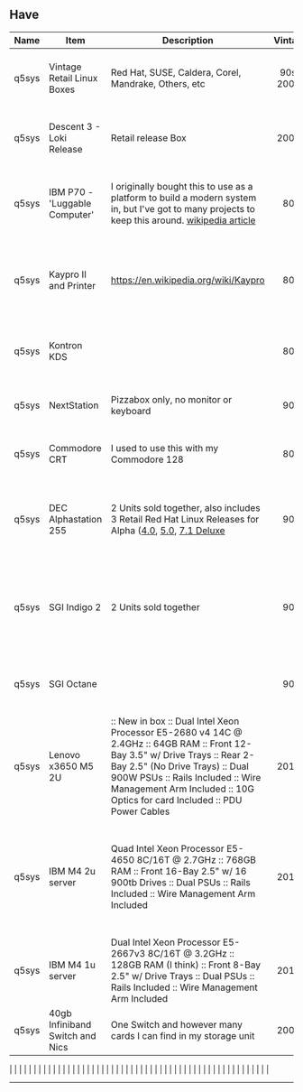 
## Have

| Name | Item | Description | Vintage | Number | Value | Photo | Interest |
|------|------|-------------|:--------:|:--------:|-------:|-------|----------|
|   q5sys | Vintage Retail Linux Boxes  | Red Hat, SUSE, Caldera, Corel, Mandrake, Others, etc  | 90s-2000s  | 31  | 25 bars of Gold-Pressed-Latinum each  | [Photos](https://github.com/q5sys/2025-Southeast-Linuxfest-Swapfest/tree/main/photos/retail_boxes)  |   |
|   q5sys | Descent 3 - Loki Release  | Retail release Box  | 2000s  | 1  | 25 bars of Gold-Pressed-Latinum each  | [Photo](https://github.com/q5sys/2025-Southeast-Linuxfest-Swapfest/blob/main/photos/IMG_20250305_222315_591.jpg)  |   |
|   q5sys | IBM P70 - 'Luggable Computer'  | I originally bought this to use as a platform to build a modern system in, but I've got to many projects to keep this around. [wikipedia article](https://en.wikipedia.org/wiki/IBM_PS/2_Model_70#Portable_model)  | 80s  | 1  | 200 bars of Gold-Pressed-Latinum  | [Video](https://www.youtube.com/watch?v=EhwYQFWoSvU) [Photo1](https://github.com/q5sys/2025-Southeast-Linuxfest-Swapfest/blob/main/photos/IMG_20250307_132711540.jpg) [Photo2](https://github.com/q5sys/2025-Southeast-Linuxfest-Swapfest/blob/main/photos/IMG_20250307_132725989.jpg) [Photo3](https://github.com/q5sys/2025-Southeast-Linuxfest-Swapfest/blob/main/photos/IMG_20250307_132732682.jpg) [Photo4](https://github.com/q5sys/2025-Southeast-Linuxfest-Swapfest/blob/main/photos/IMG_20250307_132751626.jpg) [Photo5](https://github.com/q5sys/2025-Southeast-Linuxfest-Swapfest/blob/main/photos/IMG_20250307_132837626.jpg) |   |
|   q5sys   |  Kaypro II and Printer    |  https://en.wikipedia.org/wiki/Kaypro           |  80s  |  1     |  300 Bars of Gold-Pressed-Latinum     |   [Photo1](https://github.com/q5sys/2025-Southeast-Linuxfest-Swapfest/blob/main/photos/IMG_20250307_133030765_HDR.jpg) [Photo2](https://github.com/q5sys/2025-Southeast-Linuxfest-Swapfest/blob/main/photos/IMG_20250307_133045074_HDR.jpg) [Photo3](https://github.com/q5sys/2025-Southeast-Linuxfest-Swapfest/blob/main/photos/IMG_20250307_133123156.jpg) [Photo4](https://github.com/q5sys/2025-Southeast-Linuxfest-Swapfest/blob/main/photos/IMG_20250307_133125917.jpg) [Photo5](https://github.com/q5sys/2025-Southeast-Linuxfest-Swapfest/blob/main/photos/IMG_20250307_133750861.jpg) [Photo6](https://github.com/q5sys/2025-Southeast-Linuxfest-Swapfest/blob/main/photos/IMG_20250307_133757805.jpg) [Photo7](https://github.com/q5sys/2025-Southeast-Linuxfest-Swapfest/blob/main/photos/IMG_20250307_133809763_HDR.jpg)    |          |
|   q5sys   |  Kontron KDS    |         |  80s  |   1     |  200 Bars of Gold-Pressed-Latinum    | [Photo](https://github.com/q5sys/2025-Southeast-Linuxfest-Swapfest/blob/main/photos/photo_2025-02-03_11-12-22.jpg) [Photo1](https://github.com/q5sys/2025-Southeast-Linuxfest-Swapfest/blob/main/photos/IMG_20250307_133520146_HDR.jpg) [Photo2](https://github.com/q5sys/2025-Southeast-Linuxfest-Swapfest/blob/main/photos/IMG_20250307_133526777_HDR.jpg) [Photo3](https://github.com/q5sys/2025-Southeast-Linuxfest-Swapfest/blob/main/photos/IMG_20250307_133551077.jpg) [Photo4](https://github.com/q5sys/2025-Southeast-Linuxfest-Swapfest/blob/main/photos/IMG_20250307_133631538_HDR.jpg)     |          |
|   q5sys   |  NextStation    |  Pizzabox only, no monitor or keyboard           |    90s    |  1  | 100 Bars of Gold-Pressed-Latinum    |  [Photo1](https://github.com/q5sys/2025-Southeast-Linuxfest-Swapfest/blob/main/photos/IMG_20250307_132840797.jpg) [Photo2](https://github.com/q5sys/2025-Southeast-Linuxfest-Swapfest/blob/main/photos/IMG_20250307_132846057.jpg) [Photo3](https://github.com/q5sys/2025-Southeast-Linuxfest-Swapfest/blob/main/photos/IMG_20250307_132853262.jpg)     |          |
|   q5sys   |  Commodore CRT    |  I used to use this with my Commodore 128   |    80s    |  1  | 200 Bars of Gold-Pressed-Latinum    |  [Photo](https://github.com/q5sys/2025-Southeast-Linuxfest-Swapfest/blob/main/photos/IMG_20250307_152640508.jpg)     |          |
|   q5sys | DEC Alphastation 255 | 2 Units sold together, also includes 3 Retail Red Hat Linux Releases for Alpha ([4.0](https://github.com/q5sys/2025-Southeast-Linuxfest-Swapfest/blob/main/photos/retail_boxes/Red%20Hat%20Linux%204.0%20Alpha.jpg), [5.0](https://github.com/q5sys/2025-Southeast-Linuxfest-Swapfest/blob/main/photos/retail_boxes/Red%20Hat%20Linux%205.0%20alpha.jpg), [7.1 Deluxe](https://github.com/q5sys/2025-Southeast-Linuxfest-Swapfest/blob/main/photos/retail_boxes/Red%20hat%20Linux%207.1%20Alpha%20Deluxe.jpg)  | 90s  | 2  | 2000 Bars of Gold-Pressed-Latinum for entire package  | [Photo1](https://github.com/q5sys/2025-Southeast-Linuxfest-Swapfest/blob/main/photos/IMG_20250307_132349819.jpg) [Photo2](https://github.com/q5sys/2025-Southeast-Linuxfest-Swapfest/blob/main/photos/IMG_20250307_132357070.jpg) [Photo3](https://github.com/q5sys/2025-Southeast-Linuxfest-Swapfest/blob/main/photos/IMG_20250307_132407328_HDR.jpg) [Photo4](https://github.com/q5sys/2025-Southeast-Linuxfest-Swapfest/blob/main/photos/IMG_20250307_132502959.jpg) [Photo5](https://github.com/q5sys/2025-Southeast-Linuxfest-Swapfest/blob/main/photos/IMG_20250307_132511524.jpg) [Photo6](https://github.com/q5sys/2025-Southeast-Linuxfest-Swapfest/blob/main/photos/IMG_20250307_132523446_HDR.jpg)  |   |
|   q5sys | SGI Indigo 2  | 2 Units sold together  | 90s  | 2  | 600 Bars of Gold-Pressed-Latinum  | [Photo1](https://github.com/q5sys/2025-Southeast-Linuxfest-Swapfest/blob/main/photos/IMG_20250307_131952452_HDR.jpg) [Photo2](https://github.com/q5sys/2025-Southeast-Linuxfest-Swapfest/blob/main/photos/IMG_20250307_131957321.jpg) [Photo3](https://github.com/q5sys/2025-Southeast-Linuxfest-Swapfest/blob/main/photos/IMG_20250307_132007103_HDR.jpg) [Photo4](https://github.com/q5sys/2025-Southeast-Linuxfest-Swapfest/blob/main/photos/IMG_20250307_132011775.jpg) [Photo5](https://github.com/q5sys/2025-Southeast-Linuxfest-Swapfest/blob/main/photos/IMG_20250307_132040604_HDR.jpg) [Photo6](https://github.com/q5sys/2025-Southeast-Linuxfest-Swapfest/blob/main/photos/IMG_20250307_132044187.jpg) [Photo7](https://github.com/q5sys/2025-Southeast-Linuxfest-Swapfest/blob/main/photos/IMG_20250307_132050041.jpg) [Photo8](https://github.com/q5sys/2025-Southeast-Linuxfest-Swapfest/blob/main/photos/IMG_20250307_132052975.jpg)  |   |
|   q5sys | SGI Octane  |   | 90s  | 1  | 500 Bars of Gold-Pressed-Latinum  | [Photo2](https://github.com/q5sys/2025-Southeast-Linuxfest-Swapfest/blob/main/photos/IMG_20250307_131829782_HDR.jpg) [Photo2](https://github.com/q5sys/2025-Southeast-Linuxfest-Swapfest/blob/main/photos/IMG_20250307_131836454.jpg) [Photo3](https://github.com/q5sys/2025-Southeast-Linuxfest-Swapfest/blob/main/photos/IMG_20250307_131846492_HDR.jpg) [Photo4](https://github.com/q5sys/2025-Southeast-Linuxfest-Swapfest/blob/main/photos/IMG_20250307_131857044_HDR.jpg) [Photo5](https://github.com/q5sys/2025-Southeast-Linuxfest-Swapfest/blob/main/photos/IMG_20250307_131901458_HDR.jpg)  |   |
|   q5sys |  Lenovo x3650 M5 2U  | :: New in box :: Dual Intel Xeon Processor E5-2680 v4 14C @ 2.4GHz :: 64GB RAM :: Front 12-Bay 3.5" w/ Drive Trays :: Rear 2-Bay 2.5" (No Drive Trays) :: Dual 900W PSUs :: Rails Included :: Wire Management Arm Included :: 10G Optics for card Included :: PDU Power Cables    | 2010s  | 1  | 600 bars of Gold-Pressed-Latinum  | [Photo 1](https://github.com/q5sys/2025-Southeast-Linuxfest-Swapfest/blob/main/photos/photo_2024-07-23_13-37-53-2.jpg) [Photo 2](https://github.com/q5sys/2025-Southeast-Linuxfest-Swapfest/blob/main/photos/photo_2024-07-23_13-37-53-3.jpg) [Photo 3](https://github.com/q5sys/2025-Southeast-Linuxfest-Swapfest/blob/main/photos/photo_2024-07-23_13-37-53.jpg) [Stock Photo](https://lenovopress.lenovo.com/assets/images/LP0068/x3650M5-12x35-Front.png)  |   |
|   q5sys | IBM M4 2u server  | Quad Intel Xeon Processor E5-4650 8C/16T @ 2.7GHz :: 768GB RAM :: Front 16-Bay 2.5" w/ 16 900tb Drives :: Dual PSUs :: Rails Included :: Wire Management Arm Included   | 2010s  | 1  |  300 bars of Gold-Pressed-Latinum | [Photo 1](https://github.com/q5sys/2025-Southeast-Linuxfest-Swapfest/blob/main/photos/IMG_20250313_093550742.jpg) [Photo 2](https://github.com/q5sys/2025-Southeast-Linuxfest-Swapfest/blob/main/photos/IMG_20250313_093559057.jpg) [Photo 3](https://github.com/q5sys/2025-Southeast-Linuxfest-Swapfest/blob/main/photos/IMG_20250313_093625329.jpg) [Photo 4](https://github.com/q5sys/2025-Southeast-Linuxfest-Swapfest/blob/main/photos/IMG_20250313_093644422.jpg) [Photo 5](https://github.com/q5sys/2025-Southeast-Linuxfest-Swapfest/blob/main/photos/IMG_20250313_093747891.jpg)  |   |
|   q5sys | IBM M4 1u server  | Dual Intel Xeon Processor E5-2667v3 8C/16T @ 3.2GHz :: 128GB RAM (I think) :: Front 8-Bay 2.5" w/ Drive Trays :: Dual PSUs :: Rails Included :: Wire Management Arm Included  | 2010s  | 1  | 200 Bars of Gold-Pressed-Latinum  | [Photo 1](https://github.com/q5sys/2025-Southeast-Linuxfest-Swapfest/blob/main/photos/IMG_20250313_093958479.jpg)  |   |
|   q5sys | 40gb Infiniband Switch and Nics  | One Switch and however many cards I can find in my storage unit  | 2000s  | 1 | 100 Bars of Gold-Pressed-Latinum  |   |   |

|   |   |   |   |   |   |   |   |
|   |   |   |   |   |   |   |   |
|   |   |   |   |   |   |   |   |
|   |   |   |   |   |   |   |   |
|   |   |   |   |   |   |   |   |
|   |   |   |   |   |   |   |   |

***
